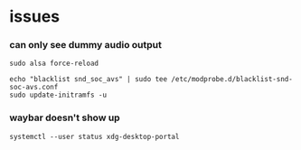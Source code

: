 # issues

### can only see dummy audio output

```
sudo alsa force-reload
```

```
echo "blacklist snd_soc_avs" | sudo tee /etc/modprobe.d/blacklist-snd-soc-avs.conf
sudo update-initramfs -u
```

### waybar doesn't show up

```
systemctl --user status xdg-desktop-portal
```
